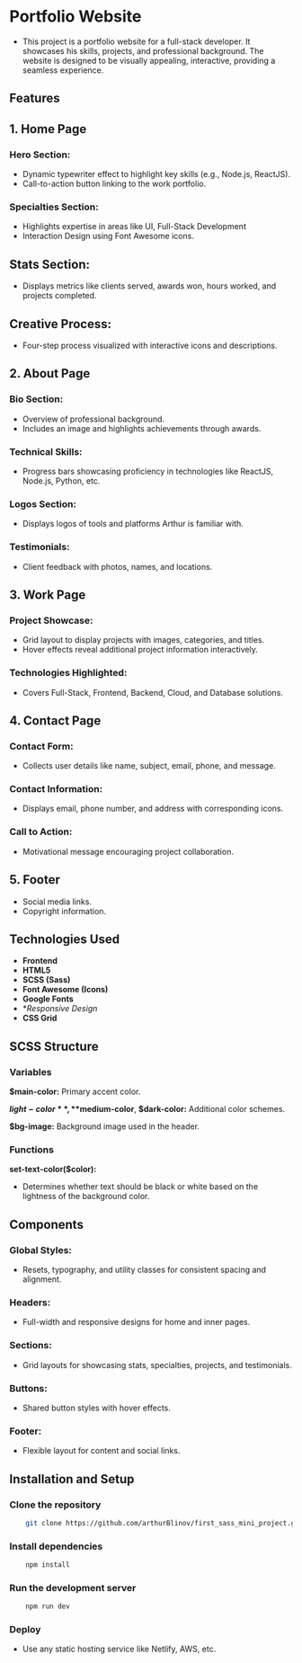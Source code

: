 # Portfolio Website

- This project is a portfolio website for a full-stack developer. It showcases his skills, projects, and professional background. The website is designed to be visually appealing, interactive, providing a seamless experience.

## Features

## 1. Home Page

### Hero Section:
- Dynamic typewriter effect to highlight key skills (e.g., Node.js, ReactJS).
- Call-to-action button linking to the work portfolio.

### Specialties Section:
- Highlights expertise in areas like UI, Full-Stack Development
- Interaction Design using Font Awesome icons.

## Stats Section:
- Displays metrics like clients served, awards won, hours worked, and projects completed.

## Creative Process:
- Four-step process visualized with interactive icons and descriptions.

## 2. About Page

### Bio Section:
- Overview of professional background.
- Includes an image and highlights achievements through awards.

### Technical Skills:
- Progress bars showcasing proficiency in technologies like ReactJS, Node.js, Python, etc.

### Logos Section:
- Displays logos of tools and platforms Arthur is familiar with.

### Testimonials:
- Client feedback with photos, names, and locations.

## 3. Work Page

### Project Showcase:
- Grid layout to display projects with images, categories, and titles.
- Hover effects reveal additional project information interactively.

### Technologies Highlighted:
- Covers Full-Stack, Frontend, Backend, Cloud, and Database solutions.

## 4. Contact Page

### Contact Form:
- Collects user details like name, subject, email, phone, and message.

### Contact Information:
- Displays email, phone number, and address with corresponding icons.

### Call to Action:
- Motivational message encouraging project collaboration.

## 5. Footer
- Social media links.
- Copyright information.

## Technologies Used
- **Frontend**
- **HTML5**
- **SCSS (Sass)**
- **Font Awesome (Icons)**
- **Google Fonts** 
- **Responsive Design*
- **CSS Grid**

## SCSS Structure

### Variables

**$main-color:** Primary accent color.

**$light-color**, **$medium-color**, **$dark-color:** Additional color schemes.

**$bg-image:** Background image used in the header.

### Functions

**set-text-color($color):**
- Determines whether text should be black or white based on the lightness of the background color.

## Components

### Global Styles:
- Resets, typography, and utility classes for consistent spacing and alignment.

### Headers:
- Full-width and responsive designs for home and inner pages.

### Sections:
- Grid layouts for showcasing stats, specialties, projects, and testimonials.

### Buttons:
- Shared button styles with hover effects.

### Footer:
- Flexible layout for content and social links.

## Installation and Setup

### Clone the repository
```bash
    git clone https://github.com/arthurBlinov/first_sass_mini_project.git
```

### Install dependencies
```bash
    npm install
``` 

### Run the development server
```bash
    npm run dev
```

### Deploy
- Use any static hosting service like Netlify, AWS, etc.

